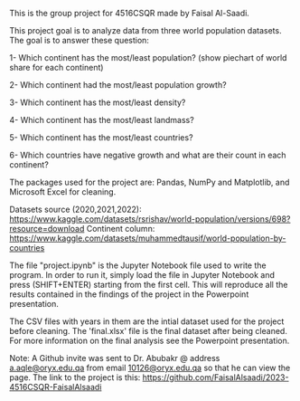 This is the group project for 4516CSQR made by Faisal Al-Saadi.

This project goal is to analyze data from three world population datasets.
The goal is to answer these question:

1- Which continent has the most/least population? (show piechart of world share for each continent)

2- Which continent had the most/least population growth?

3- Which continent has the most/least density?

4- Which continent has the most/least landmass?

5- Which continent has the most/least countries?

6- Which countries have negative growth and what are their count in each continent?

The packages used for the project are: Pandas, NumPy and Matplotlib, and Microsoft Excel for cleaning.

Datasets source (2020,2021,2022): https://www.kaggle.com/datasets/rsrishav/world-population/versions/698?resource=download
                Continent column: https://www.kaggle.com/datasets/muhammedtausif/world-population-by-countries

The file "project.ipynb" is the Jupyter Notebook file used to write the program. In order to run it, simply load the file in Jupyter Notebook and press (SHIFT+ENTER) starting from the first cell. This will reproduce all the results contained in the findings of the project in the Powerpoint presentation.

The CSV files with years in them are the intial dataset used for the project before cleaning.
The 'final.xlsx' file is the final dataset after being cleaned.
For more information on the final analysis see the Powerpoint presentation.

Note: A Github invite was sent to Dr. Abubakr @ address 
a.aqle@oryx.edu.qa from email 10126@oryx.edu.qa so that he can view the page. The link to the project is this:
https://github.com/FaisalAlsaadi/2023-4516CSQR-FaisalAlsaadi

